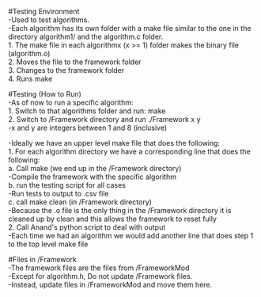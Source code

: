 #Testing Environment  
-Used to test algorithms.    
-Each algorithm has its own folder with a make file similar to the one in the directory algorithm1/ and the algorithm.c folder.  
    1. The make file in each algorithmx (x >= 1) folder makes the binary file (algorithm.o)   
    2. Moves the file to the framework folder   
    3. Changes to the framework folder   
    4. Runs make   

#Testing (How to Run)  
-As of now to run a specific algorithm:  
    1. Switch to that algorithms folder and run: make  
    2. Switch to /Framework directory and run ./Framework x y  
        -x and y are integers between 1 and 8 (inclusive) 

-Ideally we have an upper level make file that does the following:     
    1. For each algorithm directory we have a corresponding line that does the following:  
        a. Call make (we end up in the /Framework directory)  
            -Compile the framework with the specific algorithm  
        b. run the testing script for all cases  
            -Run tests to output to .csv file  
        c. call make clean (in /Framework directory)  
            -Because the .o file is the only thing in the /Framework directory it is cleaned up by clean and this allows the framework to reset fully  
    2. Call Anand's python script to deal with output   
-Each time we had an algorithm we would add another line that does step 1 to the top level make file  

#Files in /Framework  
-The framework files are the files from /FrameworkMod    
-Except for algorithm.h, Do not update /Framework files.  
-Instead, update files in /FrameworkMod and move them here.  